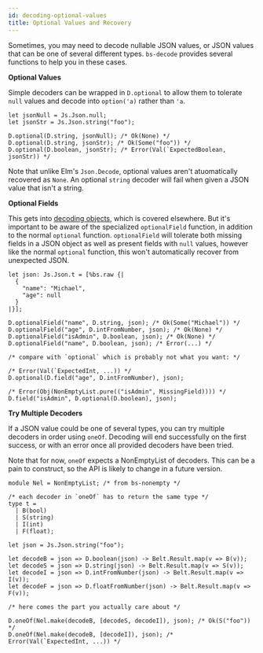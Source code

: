 ```yaml
---
id: decoding-optional-values
title: Optional Values and Recovery
---
```


Sometimes, you may need to decode nullable JSON values, or JSON values that can be one of several different types. `bs-decode` provides several functions to help you in these cases.

**Optional Values**

Simple decoders can be wrapped in `D.optional` to allow them to tolerate `null` values and decode into `option('a)` rather than `'a`.

```re
let jsonNull = Js.Json.null;
let jsonStr = Js.Json.string("foo");

D.optional(D.string, jsonNull); /* Ok(None) */
D.optional(D.string, jsonStr); /* Ok(Some("foo")) */
D.optional(D.boolean, jsonStr); /* Error(Val(`ExpectedBoolean, jsonStr)) */
```

Note that unlike Elm's `Json.Decode`, optional values aren't atuomatically recovered as `None`. An optional `string` decoder will fail when given a JSON value that isn't a string.

**Optional Fields**

This gets into [decoding objects](decoding-objects.md), which is covered elsewhere. But it's important to be aware of the specialized `optionalField` function, in addition to the normal `optional` function. `optionalField` will tolerate both missing fields in a JSON object as well as present fields with `null` values, however like the normal `optional` function, this won't automatically recover from unexpected JSON.

```re
let json: Js.Json.t = [%bs.raw {|
  {
    "name": "Michael",
    "age": null
  }
|}];

D.optionalField("name", D.string, json); /* Ok(Some("Michael")) */
D.optionalField("age", D.intFromNumber, json); /* Ok(None) */
D.optionalField("isAdmin", D.boolean, json); /* Ok(None) */
D.optionalField("name", D.boolean, json); /* Error(...) */

/* compare with `optional` which is probably not what you want: */

/* Error(Val(`ExpectedInt, ...)) */
D.optional(D.field("age", D.intFromNumber), json);

/* Error(Obj(NonEmptyList.pure(("isAdmin", MissingField)))) */
D.field("isAdmin", D.optional(D.boolean), json);
```

**Try Multiple Decoders**

If a JSON value could be one of several types, you can try multiple decoders in order using `oneOf`. Decoding will end successfully on the first success, or with an error once all provided decoders have been tried.

Note that for now, `oneOf` expects a NonEmptyList of decoders. This can be a pain to construct, so the API is likely to change in a future version.

```re
module Nel = NonEmptyList; /* from bs-nonempty */

/* each decoder in `oneOf` has to return the same type */
type t =
  | B(bool)
  | S(string)
  | I(int)
  | F(float);

let json = Js.Json.string("foo");

let decodeB = json => D.boolean(json) -> Belt.Result.map(v => B(v));
let decodeS = json => D.string(json) -> Belt.Result.map(v => S(v));
let decodeI = json => D.intFromNumber(json) -> Belt.Result.map(v => I(v));
let decodeF = json => D.floatFromNumber(json) -> Belt.Result.map(v => F(v));

/* here comes the part you actually care about */

D.oneOf(Nel.make(decodeB, [decodeS, decodeI]), json); /* Ok(S("foo")) */
D.oneOf(Nel.make(decodeB, [decodeI]), json); /* Error(Val(`ExpectedInt, ...)) */
```
